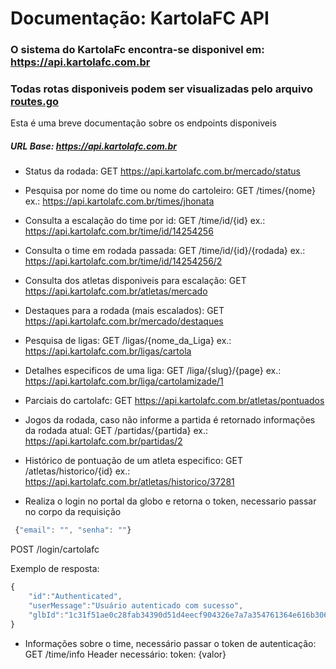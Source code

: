 # Documentação: KartolaFC API
### O sistema do KartolaFc encontra-se disponivel em: https://api.kartolafc.com.br

### Todas rotas disponiveis podem ser visualizadas pelo arquivo [routes.go](https://github.com/jhonata-menezes/kartolafc-backend/blob/master/routes.go)

Esta é uma breve documentação sobre os endpoints disponiveis


##### URL Base: https://api.kartolafc.com.br

* Status da rodada: GET https://api.kartolafc.com.br/mercado/status

* Pesquisa por nome do time ou nome do cartoleiro: GET /times/{nome} ex.: https://api.kartolafc.com.br/times/jhonata

* Consulta a escalação do time por id: GET /time/id/{id} ex.: https://api.kartolafc.com.br/time/id/14254256

* Consulta o time em rodada passada: GET /time/id/{id}/{rodada} ex.: https://api.kartolafc.com.br/time/id/14254256/2

* Consulta dos atletas disponiveis para escalação: GET https://api.kartolafc.com.br/atletas/mercado

* Destaques para a rodada (mais escalados): GET https://api.kartolafc.com.br/mercado/destaques

* Pesquisa de ligas: GET /ligas/{nome_da_Liga} ex.: https://api.kartolafc.com.br/ligas/cartola

* Detalhes especificos de uma liga: GET /liga/{slug}/{page} ex.: https://api.kartolafc.com.br/liga/cartolamizade/1

* Parciais do cartolafc: GET https://api.kartolafc.com.br/atletas/pontuados

* Jogos da rodada, caso não informe a partida é retornado informações da rodada atual: GET /partidas/{partida} ex.: https://api.kartolafc.com.br/partidas/2

* Histórico de pontuação de um atleta especifico: GET /atletas/historico/{id} ex.: https://api.kartolafc.com.br/atletas/historico/37281

* Realiza o login no portal da globo e retorna o token, necessario passar no corpo da requisição
```javascript
 {"email": "", "senha": ""}
 ```
POST /login/cartolafc

Exemplo de resposta:
```javascript
{
    "id":"Authenticated",
    "userMessage":"Usuário autenticado com sucesso",
    "glbId":"1c31f51ae0c28fab34390d51d4eecf904326e7a7a354761364e616b306472613335564c70523430617930716d35306938784e42664b643076716c504858556a4c504a716"
}

```

* Informações sobre o time, necessário passar o token de autenticação: GET /time/info
Header necessário: token: {valor}